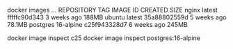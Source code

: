 docker images
...
REPOSITORY                   TAG         IMAGE ID       CREATED         SIZE
nginx                        latest      fffffc90d343   3 weeks ago     188MB
ubuntu                       latest      35a88802559d   5 weeks ago     78.1MB
postgres                     16-alpine   c25f943328d7   6 weeks ago     245MB


docker image inspect c25
docker image inspect postgres:16-alpine
